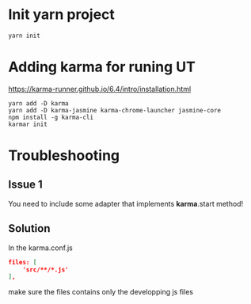 # Init yarn project
`yarn init`
# Adding karma for runing UT
https://karma-runner.github.io/6.4/intro/installation.html
```
yarn add -D karma
yarn add -D karma-jasmine karma-chrome-launcher jasmine-core
npm install -g karma-cli
karmar init
```
# Troubleshooting
## Issue 1
You need to include some adapter that implements __karma__.start method!
## Solution
In the karma.conf.js 
```json
files: [
    'src/**/*.js'
],
```
make sure the files contains only the developping js files
